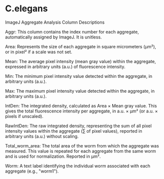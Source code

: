 # C.elegans
ImageJ Aggregate Analysis Column Descriptions

Aggr: This column contains the index number for each aggregate, automatically assigned by ImageJ. It is unitless.

Area: Represents the size of each aggregate in square micrometers (µm²), or in pixel² if a scale was not set.

Mean: The average pixel intensity (mean gray value) within the aggregate, expressed in arbitrary units (a.u.) of fluorescence intensity.

Min: The minimum pixel intensity value detected within the aggregate, in arbitrary units (a.u.).

Max: The maximum pixel intensity value detected within the aggregate, in arbitrary units (a.u.).

IntDen: The integrated density, calculated as Area × Mean gray value. This gives the total fluorescence intensity per aggregate, in a.u. × µm² (or a.u. × pixels if unscaled).

RawIntDen: The raw integrated density, representing the sum of all pixel intensity values within the aggregate (∑ of pixel values), reported in arbitrary units (a.u.) without scaling.

Total_worm_area: The total area of the worm from which the aggregate was measured. This value is repeated for each aggregate from the same worm and is used for normalization. Reported in µm².

Worm: A text label identifying the individual worm associated with each aggregate (e.g., "worm1").
